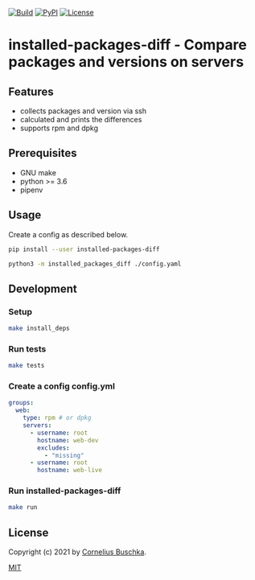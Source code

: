 [![Build](https://img.shields.io/github/workflow/status/cbuschka/installed-packages-diff/build)](https://github.io/cbuschka/installed-packages-diff) [![PyPI](https://img.shields.io/pypi/v/installed-packages-diff)](https://pypi.org/project/installed-packages-diff/) [![License](https://img.shields.io/badge/License-MIT-lightgrey.svg)](https://github.com/cbuschka/installed-packages-diff/blob/main/license.txt)
# installed-packages-diff - Compare packages and versions on servers

## Features

* collects packages and version via ssh
* calculated and prints the differences
* supports rpm and dpkg

## Prerequisites

* GNU make
* python >= 3.6
* pipenv

## Usage

Create a config as described below.

```bash
pip install --user installed-packages-diff

python3 -m installed_packages_diff ./config.yaml
```

## Development

### Setup

```bash
make install_deps
```

### Run tests

```bash
make tests
```

### Create a config config.yml

```yaml
groups:
  web:
    type: rpm # or dpkg
    servers:
      - username: root
        hostname: web-dev
        excludes:
          - "missing"
      - username: root
        hostname: web-live
```

### Run installed-packages-diff

```bash
make run
```

## License

Copyright (c) 2021 by [Cornelius Buschka](https://github.com/cbuschka).

[MIT](./license.txt)
